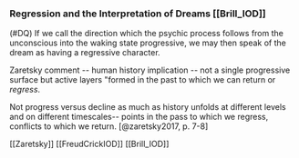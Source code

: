 ### Regression and the Interpretation of Dreams  [[Brill_IOD]]

(#DQ) If we call the direction which the psychic process follows from the unconscious into the waking state progressive, we may then speak of the dream as having a regressive character.

Zaretsky comment -- human history implication -- not a single progressive surface but active layers "formed in the past to which we can return or *regress*.

Not progress versus decline as much as history unfolds at different levels and on different timescales-- points in the pass to which we regress, conflicts to which we return. [@zaretsky2017, p. 7-8]

[[Zaretsky]]
[[FreudCrickIOD]]
[[Brill_IOD]]